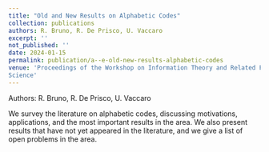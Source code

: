 ```yaml
---
title: "Old and New Results on Alphabetic Codes"
collection: publications
authors: R. Bruno, R. De Prisco, U. Vaccaro
excerpt: ''
not_published: ''
date: 2024-01-15
permalink: publication/a--e-old-new-results-alphabetic-codes
venue: 'Proceedings of the Workshop on Information Theory and Related Fields, Lectures Notes in Computer
Science'
---
```

Authors: R. Bruno, R. De Prisco, U. Vaccaro

We survey the literature on alphabetic codes, discussing motivations, applications, and the most important results in the area. We
also present results that have not yet appeared in the literature, and we give a list of open problems in the area.
